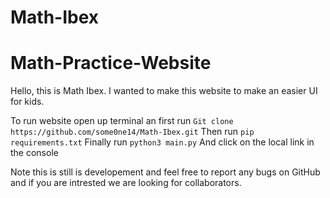# Math-Ibex
# Math-Practice-Website
Hello, this is Math Ibex. I wanted to make this website to make an easier UI for kids.

To run website open up terminal an first run `Git clone https://github.com/some0ne14/Math-Ibex.git`
Then run `pip requirements.txt`
Finally run `python3 main.py`
And click on the local link in the console

Note this is still is developement and feel free to report any bugs on GitHub and if you are intrested we are looking for collaborators.
